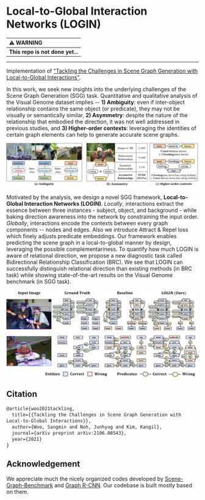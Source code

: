 # Local-to-Global Interaction Networks (LOGIN)

| :warning: WARNING                |
|:---------------------------------|
| **This repo is not done yet...**  |

-------------------------------------------------------------------

Implementation of ["Tackling the Challenges in Scene Graph Generation with Local-to-Global Interactions"](https://arxiv.org/pdf/2106.08543.pdf).

In this work, we seek new insights into the underlying challenges of the Scene Graph Generation (SGG) task. Quantitative and qualitative analysis of the Visual Genome dataset implies -- **1) Ambiguity**: even if inter-object relationship contains the same object (or predicate), they may not be visually or semantically similar, **2) Asymmetry**: despite the nature of the relationship that embodied the direction, it was not well addressed in previous studies, and **3) Higher-order contexts**: leveraging the identities of certain graph elements can help to generate accurate scene graphs.

<div style="color:#0000FF" align="center">
<img src="figures/challenges.png" width="850"/>
</div>

Motivated by the analysis, we design a novel SGG framework, **Local-to-Global Interaction Networks (LOGIN)**. *Locally*, interactions extract the essence between three instances - subject, object, and background - while baking direction awareness into the network by constraining the input order. *Globally*, interactions encode the contexts between every graph components -- nodes and edges. Also we introduce Attract & Repel loss which finely adjusts predicate embeddings. Our framework enables predicting the scene graph in a local-to-global manner by design, leveraging the possible complementariness. To quantify how much LOGIN is aware of relational direction, we propose a new diagnostic task called Bidirectional Relationship Classification (BRC). We see that LOGIN can successfully distinguish relational direction than existing methods (in BRC task) while showing state-of-the-art results on the Visual Genome benchmark (in SGG task).

<div style="color:#0000FF" align="center">
<img src="figures/login.png" width="850"/>
</div>

## Citation

    @article{woo2021tackling,
      title={{Tackling the Challenges in Scene Graph Generation with Local-to-Global Interactions}},
      author={Woo, Sangmin and Noh, Junhyug and Kim, Kangil},
      journal={arXiv preprint arXiv:2106.08543},
      year={2021}
    }

## Acknowledgement
We appreciate much the nicely organized codes developed by [Scene-Graph-Benchmark](https://github.com/KaihuaTang/Scene-Graph-Benchmark.pytorch) and [Graph R-CNN](https://github.com/sangminwoo/graph-rcnn.pytorch). Our codebase is built mostly based on them.

